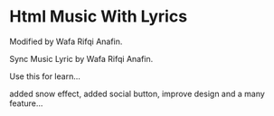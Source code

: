 # Html Music With Lyrics

Modified by Wafa Rifqi Anafin.

Sync Music Lyric by Wafa Rifqi Anafin.

Use this for learn...

added snow effect, added social button, improve design and a many feature...
